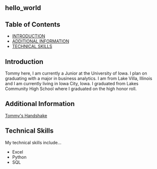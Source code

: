 ## hello_world

## Table of Contents
- [INTRODUCTION](#Introduction)
- [ADDITIONAL INFORMATION](#Additional-Information)
- [TECHNICAL SKILLS](#Technical-Skills)

## Introduction

Tommy here, I am currently a Junior at the University of Iowa.
I plan on graduating with a major in business analytics.
I am from Lake Villa, Illinois and I am currently living in Iowa City, Iowa. I graduated from Lakes Community High School where I graduated on the high honor roll.

## Additional Information

[Tommy's Handshake](https://uiowa.joinhandshake.com/users/12375477)

## Technical Skills

My technical skills include...
- Excel
- Python
- SQL
